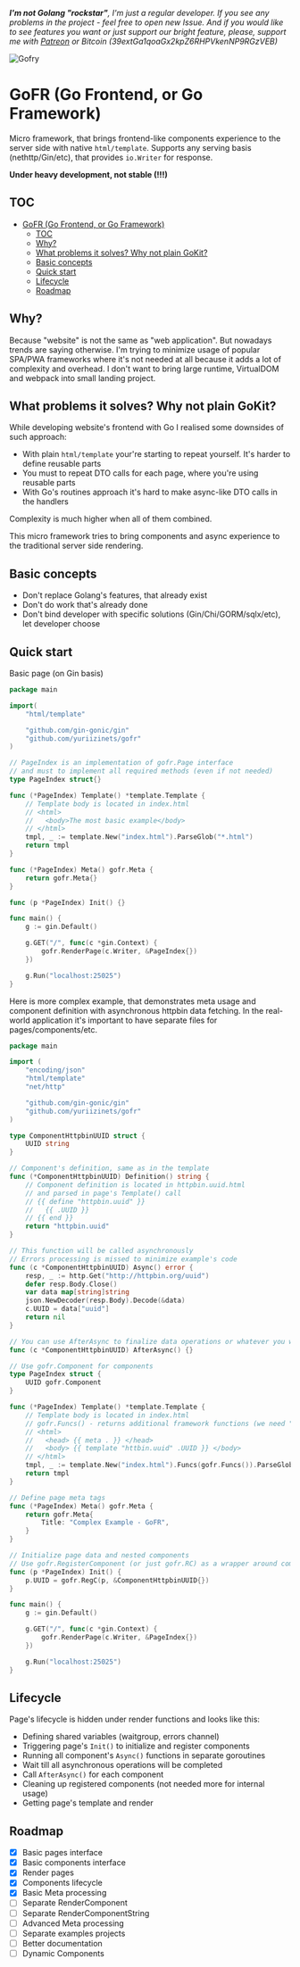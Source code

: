 
***I'm not Golang "rockstar"**, I'm just a regular developer. If you see any problems in the project - feel free to open new Issue. And if you would like to see features you want or just support our bright feature, please, support me with [Patreon](https://www.patreon.com/yuriizinets) or Bitcoin (39extGa1qoaGx2kpZ6RHPVkenNP9RGzVEB)*

![Gofry](https://i.imgur.com/YplISTr.jpg)

# GoFR (Go Frontend, or Go Framework)

Micro framework, that brings frontend-like components experience to the server side with native `html/template`. Supports any serving basis (nethttp/Gin/etc), that provides `io.Writer` for response.  

**Under heavy development, not stable (!!!)**

## TOC

- [GoFR (Go Frontend, or Go Framework)](#gofr-go-frontend-or-go-framework)
  - [TOC](#toc)
  - [Why?](#why)
  - [What problems it solves? Why not plain GoKit?](#what-problems-it-solves-why-not-plain-gokit)
  - [Basic concepts](#basic-concepts)
  - [Quick start](#quick-start)
  - [Lifecycle](#lifecycle)
  - [Roadmap](#roadmap)

## Why?

Because "website" is not the same as "web application". But nowadays trends are saying otherwise. I'm trying to minimize usage of popular SPA/PWA frameworks where it's not needed at all because it adds a lot of complexity and overhead. I don't want to bring large runtime, VirtualDOM and webpack into small landing project.  

## What problems it solves? Why not plain GoKit?

While developing website's frontend with Go I realised some downsides of such approach:  

- With plain `html/template` your're starting to repeat yourself. It's harder to define reusable parts
- You must to repeat DTO calls for each page, where you're using reusable parts
- With Go's routines approach it's hard to make async-like DTO calls in the handlers

Complexity is much higher when all of them combined.

This micro framework tries to bring components and async experience to the traditional server side rendering.

## Basic concepts

- Don't replace Golang's features, that already exist
- Don't do work that's already done
- Don't bind developer with specific solutions (Gin/Chi/GORM/sqlx/etc), let developer choose

## Quick start

Basic page (on Gin basis)  
  
```go
package main

import(
    "html/template"

    "github.com/gin-gonic/gin"
    "github.com/yuriizinets/gofr"
)

// PageIndex is an implementation of gofr.Page interface
// and must to implement all required methods (even if not needed)
type PageIndex struct{}

func (*PageIndex) Template() *template.Template {
    // Template body is located in index.html
    // <html>
    //   <body>The most basic example</body>
    // </html>
    tmpl, _ := template.New("index.html").ParseGlob("*.html")
    return tmpl
}

func (*PageIndex) Meta() gofr.Meta {
    return gofr.Meta{}
}

func (p *PageIndex) Init() {}

func main() {
    g := gin.Default()

    g.GET("/", func(c *gin.Context) {
        gofr.RenderPage(c.Writer, &PageIndex{})
    })

    g.Run("localhost:25025")
}
```

Here is more complex example, that demonstrates meta usage and component definition with asynchronous httpbin data fetching. In the real-world application it's important to have separate files for pages/components/etc.

```go
package main

import (
    "encoding/json"
    "html/template"
    "net/http"

    "github.com/gin-gonic/gin"
    "github.com/yuriizinets/gofr"
)

type ComponentHttpbinUUID struct {
    UUID string
}

// Component's definition, same as in the template
func (*ComponentHttpbinUUID) Definition() string {
    // Component definition is located in httpbin.uuid.html
    // and parsed in page's Template() call
    // {{ define "httpbin.uuid" }}
    //   {{ .UUID }}
    // {{ end }}
    return "httpbin.uuid"
}

// This function will be called asynchronously
// Errors processing is missed to minimize example's code
func (c *ComponentHttpbinUUID) Async() error {
    resp, _ := http.Get("http://httpbin.org/uuid")
    defer resp.Body.Close()
    var data map[string]string
    json.NewDecoder(resp.Body).Decode(&data)
    c.UUID = data["uuid"]
    return nil
}

// You can use AfterAsync to finalize data operations or whatever you want
func (c *ComponentHttpbinUUID) AfterAsync() {}

// Use gofr.Component for components
type PageIndex struct {
    UUID gofr.Component
}

func (*PageIndex) Template() *template.Template {
    // Template body is located in index.html
    // gofr.Funcs() - returns additional framework functions (we need "meta" for this case)
    // <html>
    //   <head> {{ meta . }} </head>
    //   <body> {{ template "httbin.uuid" .UUID }} </body>
    // </html>
    tmpl, _ := template.New("index.html").Funcs(gofr.Funcs()).ParseGlob("*.html")
    return tmpl
}

// Define page meta tags
func (*PageIndex) Meta() gofr.Meta {
    return gofr.Meta{
        Title: "Complex Example - GoFR",
    }
}

// Initialize page data and nested components
// Use gofr.RegisterComponent (or just gofr.RC) as a wrapper around components initialization to include this component into lifecycle
func (p *PageIndex) Init() {
    p.UUID = gofr.RegC(p, &ComponentHttpbinUUID{})
}

func main() {
    g := gin.Default()

    g.GET("/", func(c *gin.Context) {
        gofr.RenderPage(c.Writer, &PageIndex{})
    })

    g.Run("localhost:25025")
}

```

## Lifecycle

Page's lifecycle is hidden under render functions and looks like this:

- Defining shared variables (waitgroup, errors channel)
- Triggering page's `Init()` to initialize and register components
- Running all component's `Async()` functions in separate goroutines
- Wait till all asynchronous operations will be completed
- Call `AfterAsync()` for each component
- Cleaning up registered components (not needed more for internal usage)
- Getting page's template and render

## Roadmap

- [x] Basic pages interface
- [x] Basic components interface
- [x] Render pages
- [x] Components lifecycle
- [x] Basic Meta processing
- [ ] Separate RenderComponent
- [ ] Separate RenderComponentString
- [ ] Advanced Meta processing
- [ ] Separate examples projects
- [ ] Better documentation
- [ ] Dynamic Components
